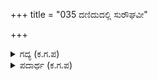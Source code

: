 +++
title = "035 ದಣಿದುದಲ್ಲಿ ಸುರೌಘವೀ"

+++

<details><summary>ಗದ್ಯ (ಕ.ಗ.ಪ) </summary>

35. ಸ್ವರ್ಗದಲ್ಲಿ ದೇವತೆಗಳ ಸಮೂಹ ಹವಿಭಾರ್ಗವನ್ನುಂಡು ಸಂತೃಪ್ತರಾದರು. ಇಲ್ಲಿ ವಿಪ್ರರೆಲ್ಲ ದಕ್ಷಿಣೆ ಊಟ ಆದರಣೆ ಮನ್ನಣೆಗಳಿಂದ ಸಂತುಷ್ಟರಾಗಿ ಹಿರಿದಾಗಿ ಹಿಗ್ಗಿದರು. ಭೋಜನ ಮಾಡಿದ ಜನರ ಗುಂಪನ್ನು ಇಷ್ಟು ಅಷ್ಟು ಎಂದು ಎಣಿಸಲಾದೀತೇ ? ಭಾರಾಂಕಣದ ಭೂರಿಯ ವಿವರವನ್ನು ಯಾರು ಬಣ್ಣಿಸಿಯಾರು ?
</details>

<details><summary>ಪದಾರ್ಥ (ಕ.ಗ.ಪ) </summary>

ಭಾರಾಂಕಣ-ವಿಸ್ತಾರವಾದ ಅಂಕಣ
</details>
